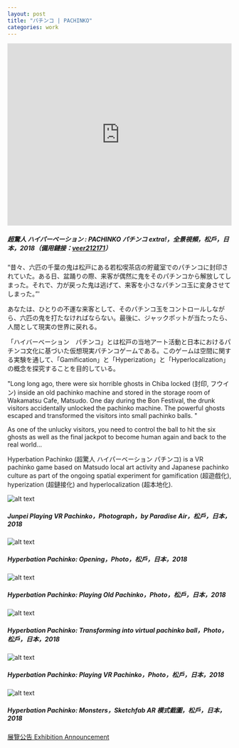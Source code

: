 ```yaml
---
layout: post
title: "パチンコ | PACHINKO"
categories: work
---
```

<iframe width="100%" height="410" src="https://www.youtube.com/embed/ThDUZLtEDAs?rel=0&amp;controls=0&amp;showinfo=0" frameborder="0" allow="autoplay; encrypted-media" allowfullscreen=""></iframe>

##### _超驚人 ハイパーベーション : PACHINKO パチンコ extra!，全景視頻，松戶，日本，2018（備用鏈接：[veer212171](https://veervr.tv/videos/212171)）_

“昔々、六匹の千葉の鬼は松戸にある若松喫茶店の貯蔵室でのパチンコに封印されていた。ある日、盆踊りの際、来客が偶然に鬼をそのパチンコから解放してしまった。それで、力が戻った鬼は逃げて、来客を小さなパチンコ玉に変身させてしまった。”'

あなたは、ひとりの不運な来客として、そのパチンコ玉をコントロールしながら、六匹の鬼を打たなければならない。最後に、ジャックポットが当たったら、人間として現実の世界に戻れる。

「ハイバーベーション　パチンコ」とは松戸の当地アート活動と日本におけるパチンコ文化に基づいた仮想現実パチンコゲームである。このゲームは空間に関する実験を通して、「Gamification」と「Hyperization」と「Hyperlocalization」の概念を探究することを目的している。

"Long long ago, there were six horrible ghosts in Chiba locked (封印, フウイン) inside an old pachinko machine and stored in the storage room of Wakamatsu Cafe, Matsudo. One day during the Bon Festival, the drunk visitors accidentally unlocked the pachinko machine. The powerful ghosts escaped and transformed the visitors into small pachinko balls. "

As one of the unlucky visitors, you need to control the ball to hit the six ghosts as well as the final jackpot to become human again and back to the real world…

Hyperbation Pachinko (超驚人 ハイパーベーション パチンコ) is a VR pachinko game based on Matsudo local art activity and Japanese pachinko culture as part of the ongoing spatial experiment for gamification (超遊戲化), hyperization (超鏈接化) and hyperlocalization (超本地化).

![alt text](/assets/pachinko/12.jpg "Junpei Playing VR Pachinko，Photograph，by Paradise Air，松戶，日本，2018")
##### _Junpei Playing VR Pachinko，Photograph，by Paradise Air，松戶，日本，2018_

![alt text](/assets/pachinko/3.jpg "Junpei Playing VR Pachinko，Photograph，by Paradise Air，松戶，日本，2018")
##### _Hyperbation Pachinko: Opening，Photo，松戶，日本，2018_

![alt text](/assets/pachinko/6.jpg "Junpei Playing VR Pachinko，Photograph，by Paradise Air，松戶，日本，2018")
##### _Hyperbation Pachinko: Playing Old Pachinko，Photo，松戶，日本，2018_

![alt text](/assets/pachinko/7.jpg "Junpei Playing VR Pachinko，Photograph，by Paradise Air，松戶，日本，2018")
##### _Hyperbation Pachinko: Transforming into virtual pachinko ball，Photo，松戶，日本，2018_

![alt text](/assets/pachinko/8.jpg "Junpei Playing VR Pachinko，Photograph，by Paradise Air，松戶，日本，2018")
##### _Hyperbation Pachinko: Playing VR Pachinko，Photo，松戶，日本，2018_

![alt text](/assets/pachinko/10.jpg "Junpei Playing VR Pachinko，Photograph，by Paradise Air，松戶，日本，2018")
##### _Hyperbation Pachinko: Monsters，Sketchfab AR 模式截圖，松戶，日本，2018_

[展覽公告 Exhibition Announcement](http://paradiseair.info/news/2018/08/24/8514)